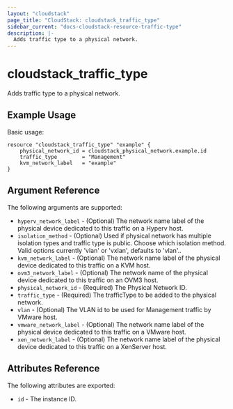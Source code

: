 ```yaml
---
layout: "cloudstack"
page_title: "CloudStack: cloudstack_traffic_type"
sidebar_current: "docs-cloudstack-resource-traffic-type"
description: |-
  Adds traffic type to a physical network.
---
```


# cloudstack_traffic_type

Adds traffic type to a physical network.

## Example Usage

Basic usage:

```hcl
resource "cloudstack_traffic_type" "example" {
	physical_network_id = cloudstack_physical_network.example.id
	traffic_type        = "Management"
	kvm_network_label   = "example"
}
```

## Argument Reference

The following arguments are supported:

* `hyperv_network_label` - (Optional) The network name label of the physical device dedicated to this traffic on a Hyperv host.
* `isolation_method` - (Optional) Used if physical network has multiple isolation types and traffic type is public. Choose which isolation method. Valid options currently 'vlan' or 'vxlan', defaults to 'vlan'..
* `kvm_network_label` - (Optional) The network name label of the physical device dedicated to this traffic on a KVM host.
* `ovm3_network_label` - (Optional) The network name of the physical device dedicated to this traffic on an OVM3 host.
* `physical_network_id` - (Required) The Physical Network ID.
* `traffic_type` - (Required) The trafficType to be added to the physical network.
* `vlan` - (Optional) The VLAN id to be used for Management traffic by VMware host.
* `vmware_network_label` - (Optional) The network name label of the physical device dedicated to this traffic on a VMware host.
* `xen_network_label` - (Optional) The network name label of the physical device dedicated to this traffic on a XenServer host.


## Attributes Reference

The following attributes are exported:

* `id` - The instance ID.

